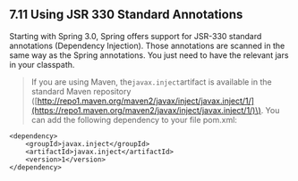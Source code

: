 ## 7.11 Using JSR 330 Standard Annotations

Starting with Spring 3.0, Spring offers support for JSR-330 standard annotations \(Dependency Injection\). Those annotations are scanned in the same way as the Spring annotations. You just need to have the relevant jars in your classpath.

> If you are using Maven, the`javax.inject`artifact is available in the standard Maven repository \([http://repo1.maven.org/maven2/javax/inject/javax.inject/1/](https://repo1.maven.org/maven2/javax/inject/javax.inject/1/)\). You can add the following dependency to your file pom.xml:


```
<dependency>
    <groupId>javax.inject</groupId>
    <artifactId>javax.inject</artifactId>
    <version>1</version>
</dependency>
```





